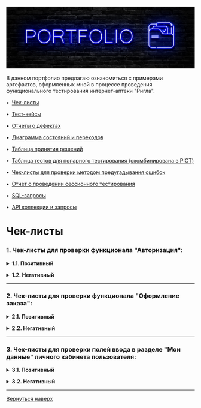 ![Header](https://github.com/Limraen/portfolio/blob/main/assets/Neon.jpg)

В данном портфолио предлагаю ознакомиться с примерами артефактов, оформленных мной в процессе проведения функционального тестирования интернет-аптеки "Ригла".

<a name="up"></a>

•&ensp;[Чек-листы](#check-lists)<p>
•&ensp;[Тест-кейсы](#test-cases)<p>
•&ensp;[Отчеты о дефектах](#bug-reports)<p>
•&ensp;[Диаграмма состояний и переходов](#state-and-transition-table)<p>
•&ensp;[Таблица принятия решений](#decision-table)<p>
•&ensp;[Таблица тестов для попарного тестирования (скомбинирована в PICT)](#pairwise)<p>
•&ensp;[Чек-листы для проверки методом предугадывания ошибок](#error-guessing)<p>
•&ensp;[Отчет о проведении сессионного тестирования](#session-based)<p>
•&ensp;[SQL-запросы](#sql)<p>
•&ensp;[API коллекции и запросы](#api)

# <a name="check-lists"></a> Чек-листы

### **1. Чек-листы для проверки функционала "Авторизация":**<p>

**<details><summary>1.1. Позитивный</summary>**

|  №  | Описание                                                      | Статус | Комментарий |
|:---:|---------------------------------------------------------------|:------:|:-----------:|
| 1.  | Авторизация с корректным номером телефона и паролем           | PASSED |      —      |
| 2.  | Авторизация с корректным Email и паролем                      | PASSED |      —      |
| 3.  | Запрос кода для восстановления пароля через телефон           | PASSED |      —      |
| 4.  | Запрос кода для восстановления пароля через Email             | PASSED |      —      |
| 5.  | Получение кода для восстановления пароля через номер телефона | PASSED |      —      |
| 6.  | Получение кода для восстановления пароля через Email          | PASSED |      —      |
| 7.  | Повторный запрос кода при восстановлении пароля               | PASSED |      —      |
| 8.  | Восстановление пароля с верным кодом                          | PASSED |      —      |
| 9.  | Ввод нового пароля размером более 6-ти символов (НГ)          | PASSED |      —      |
| 10. | Совпадение при вводе и подтверждении нового пароля            | PASSED |      —      |

</details>

**<details><summary>1.2. Негативный</summary>**

|  №  | Описание                                                                             | Статус | Комментарий |
|:---:|--------------------------------------------------------------------------------------|:------:|:-----------:|
| 1.  | Невозможность авторизации с пустыми полями ввода                                     | PASSED |      —      |
| 2.  | Невозможность авторизации с некорректным номером телефона                            | PASSED |      —      |
| 3.  | Невозможность авторизации с некорректным форматом Email                              | PASSED |      —      |
| 4.  | Невозможность авторизации с верным номером телефона, но неверным паролем             | PASSED |      —      |
| 5.  | Невозможность авторизации с верным Email, но неверным паролем                        | PASSED |      —      |
| 6.  | Невозможность восстановления пароля с некорректным номером телефона                  | PASSED |      —      |
| 7.  | Невозможность восстановления пароля с незарегистрированным в системе Email           | PASSED |      —      |
| 8.  | Невозможность восстановления пароля с использованием некорректного кода              | PASSED |      —      |
| 9.  | Невозможность указания нового пароля размером менее 6-ти символов (НГ - 1)           | PASSED |      —      |
| 10. | Невозможность смены пароля при несовпадении "Нового пароля" и "Подтверждения пароля" | PASSED |      —      |

</details><p>

***

### **2. Чек-листы для проверки функционала "Оформление заказа":**<p>

**<details><summary>2.1. Позитивный</summary>**

|  №  | Описание                                                   | Статус | Комментарий |
|:---:|------------------------------------------------------------|:------:|:-----------:|
| 1.  | Возврат в корзину со страницы оформления заказа            | PASSED |      —      |
| 2.  | Переход на страницу товара                                 | PASSED |      —      |
| 3.  | Удаление товара из корзины при оформлении заказа           | PASSED |      —      |
| 4.  | Отображение списка аптек при выборе станции метро          | PASSED |      —      |
| 5.  | Отображение на карте аптек, находящихся в выбранном районе | PASSED |      —      |
| 6.  | Оформление заказа авторизованным пользователем             | PASSED |      —      |
| 7.  | Оформление заказа неавторизованным пользователем           | PASSED |      —      |
| 8.  | Написание комментария к заказу                             | PASSED |      —      |
| 9.  | Снижение стоимости заказа при применении бонусов           | PASSED |      —      |
| 10. | Применение промокода                                       | PASSED |      —      |
| 11. | Выбор населенного пункта                                   | PASSED |      —      |
| 12. | Выбор способа доставки                                     | PASSED |      —      |
| 13. | Выбор способа оплаты                                       | PASSED |      —      |
| 14. | Изменение адреса электронной почты                         | PASSED |      —      |
| 15. | Подтверждение заказа                                       | PASSED |      —      |

</details>

**<details><summary>2.2. Негативный</summary>**

|  №  | Описание                                                                                 | Статус | Комментарий |
|:---:|------------------------------------------------------------------------------------------|:------:|:-----------:|
| 1.  | Невозможность оформления заказа без выбора способа оплаты                                | PASSED |      —      |
| 2.  | Невозможность оформления доставки заказа курьером без указания адреса                    | PASSED |      —      |
| 3.  | Невозможность оформления доставки заказа курьером по адресу некорректного формата        | PASSED |      —      |
| 4.  | Невозможность оформления заказа без выбора пункта для самовывоза                         | PASSED |      —      |
| 5.  | Невозможность применения несуществующего промокода                                       | PASSED |      —      |
| 6.  | Невозможность оформления заказа без соглашения с политикой обработки персональных данных | PASSED |      —      |
| 7.  | Невозможность оформления заказа с пустой корзиной                                        | PASSED |      —      |
| 8.  | Невозможность оформления заказа без заполнения обязательных полей                        | PASSED |      —      |
| 9.  | Невозможность оформления заказа с некорректным форматом Email                            | PASSED |      —      |
| 10. | Невозможность оформления заказа, недоступного в выбранной аптеке                         | PASSED |      —      |
| 11. | Невозможность изменения личных данных пользователя                                       | PASSED |      —      |

</details><p>

***

### **3. Чек-листы для проверки полей ввода в разделе "Мои данные" личного кабинета пользователя:**<p>

**<details><summary>3.1. Позитивный</summary>**

|  №  | Описание                                                                               | Статус | Комментарий |
|:---:|----------------------------------------------------------------------------------------|:------:|:-----------:|
| 1.  | Ввод в поле "Телефон" цифр                                                             | PASSED |      —      |
| 2.  | Ввод в поле "Телефон" значения из 10 цифр (корректный формат)                          | PASSED |      —      |
| 3.  | Ввод в поле "Email" значения из 9 символов (НГ)                                        | PASSED |      —      |
| 4.  | Ввод в поле "Email" значения из 75 символов (ВГ)                                       | PASSED |      —      |
| 5.  | Ввод в поле "Пароль" символов кириллицы                                                | PASSED |      —      |
| 6.  | Ввод в поле "Пароль" символов латиницы                                                 | PASSED |      —      |
| 7.  | Ввод в поле "Пароль" спецсимволов                                                      | PASSED |      —      |
| 8.  | Ввод в поле "Пароль" цифр                                                              | PASSED |      —      |
| 9.  | Ввод в поля "Новый пароль" и "Подтверждение пароля" значения с двумя классами символов | PASSED |      —      |
| 10. | Ввод в поле пароль значения из 6 символов (НГ)                                         | PASSED |      —      |
| 11. | Ввод в поле "Дата рождения" цифр                                                       | PASSED |      —      |
| 12. | Ввод в поле "Дата рождения" значения из 8 символ (корректный формат)                   | PASSED |      —      |
| 13. | Ввод в поле "Имя" символов кириллицы                                                   | PASSED |      —      |
| 14. | Ввод в поле "Имя" значения из 1 символа (НГ)                                           | PASSED |      —      |
| 15. | Ввод в поле "Имя" значения из 25 символов (ВГ)                                         | PASSED |      —      |
| 16. | Возможность ввода в поле "Имя" символа "-"                                             | FAILED |             |
| 17. | Ввод в поле "Отчество" символов кириллицы                                              | PASSED |      —      |
| 18. | Ввол в поле "Отчество" значения из 1 символа (НГ)                                      | PASSED |      —      |
| 19. | Ввод в поле "Отчество" значения из 25 символов (ВГ)                                    | PASSED |      —      |
| 20. | Возможность оставить необязательное поле "Фамилия" пустым                              | PASSED |      —      |
| 21. | Ввод в поле "Фамилия" символов кириллицы                                               | PASSED |      —      |
| 22. | Ввод в поле "Фамилия" значения из 1 символа (НГ)                                       | PASSED |      —      |
| 23. | Ввод в поле "Фамилия" значения из 25 символов (ВГ)                                     | PASSED |      —      |
| 24. | Возможность ввода в поле "Фамилия" символа "-"                                         | FAILED |             |

</details>

**<details><summary>3.2. Негативный</summary>**

|  №  | Описание                                                                                             | Статус | Комментарий |
|:---:|------------------------------------------------------------------------------------------------------|:------:|:-----------:|
| 1.  | Невозможность ввода в поле "Телефон" символов кириллицы при изменении номера                         | PASSED |      —      |
| 2.  | Невозможность ввода в поле "Телефон" символов латиницы при изменении номера                          | PASSED |      —      |
| 3.  | Невозможность ввода в поле "Телефон" спецсимволов при изменении номера                               | PASSED |      —      |
| 4.  | Невозможность удаления значения в поле "Телефон"                                                     | PASSED |      —      |
| 5.  | Невозможность ввода в поле "Телефон" менее 10 символов при изменении номера                          | PASSED |      —      |
| 6.  | Невозможность ввода в поле "Телефон" более 10 символов при изменении номера                          | PASSED |      —      |
| 7.  | Невозможность ввода в поле "Email" значения некорректного формата                                    | PASSED |      —      |
| 8.  | Невозможность указания в имени почтового ящика в поле "Email" спесцимволов < , > ; : [ ] \ / " *     | PASSED |      —      |
| 9.  | Невозможность ввода в поле "Email" значения с несуществующим почтовым доменом                        | FAILED |             |
| 10. | Невозможность ввода в поле "Email" значения из 8 символов (НГ - 1)                                   | PASSED |      —      |
| 11. | Невозможность ввода в поле "Email" значения из 76 символов (ВГ + 1)                                  | PASSED |      —      |
| 12. | Невозможность ввода в поле "Пароль" значения из 5 символов (НГ - 1)                                  | PASSED |      —      |
| 13. | Невозможность ввода в поля "Новый пароль" и "Подтверждение пароля" значения с одним классом символов | PASSED |      —      |
| 14. | Невозможность ввода в поле "Дата рождения" символов кириллицы                                        | PASSED |      —      |
| 15. | Невозможность ввода в поле "Дата рождения" символов латиницы                                         | PASSED |      —      |
| 16. | Невозможность ввода в поле "Дата рождения" спецсимволов                                              | PASSED |      —      |
| 17. | Невозможность оставить поле "Имя" пустым                                                             | PASSED |      —      |
| 18. | Невозможность ввода в поле "Имя" символов латиницы                                                   | PASSED |      —      |
| 19. | Невозможность ввода в поле "Имя" цифр                                                                | PASSED |      —      |
| 20. | Невозможность ввода в поле "Имя" спецсимволов (кроме "-")                                            | FAILED |             |
| 21. | Невозможность ввода в поле "Имя" значения из 26 символов (ВГ +1)                                     | PASSED |      —      |
| 22. | Невозможность оставить поле "Отчество" пустым                                                        | PASSED |      —      |
| 23. | Невозможность ввода в поле "Отчество" символов латиницы                                              | PASSED |      —      |
| 24. | Невозможность ввода в поле "Отчество" цифр                                                           | PASSED |      —      |
| 25. | Невозможность ввода в поле "Отчество" спецсимволов                                                   | PASSED |      —      |
| 26. | Невозможность ввода в поле "Отчество" значения из 26 символов (ВГ + 1)                               | PASSED |      —      |
| 27. | Невозможность ввода в поле "Фамилия" символов латиницы                                               | PASSED |      —      |
| 28. | Невозможность ввода в поле "Фамилия" цифр                                                            | PASSED |      —      |
| 29. | Невозможность ввода в поле "Фамилия" спецсимволов (кроме "-")                                        | FAILED |             |
| 30. | Невозможность ввода в поле "Фамилия" значения из 26 символов (ВГ + 1)                                | PASSED |      —      |

</details><p>

***

[Вернуться наверх](#up)<p>